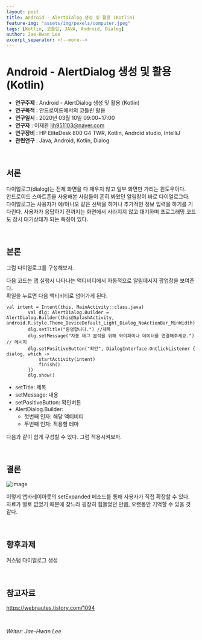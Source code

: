 ```yaml
---
layout: post
title: Android - AlertDialog 생성 및 활용 (Kotlin)
feature-img: "assets/img/pexels/computer.jpeg"
tags: [Kotlin, 코틀린, JAVA, Android, Dialog]
author: Jae-Hwan Lee
excerpt_separator: <!--more-->
---
```


# Android - AlertDialog 생성 및 활용  (Kotlin)
<!--more-->
* **연구주제** : Android - AlertDialog 생성 및 활용  (Kotlin)
* **연구목적** : 안드로이드에서의 코틀린 활용
* **연구일시** : 2020년 03월 10일 09:00~17:00
* **연구자** : 이재환 <ljh951103@naver.com>
* **연구장비** : HP EliteDesk 800 G4 TWR, Kotlin, Android studio, IntelliJ
* **관련연구** : Java, Android, Kotlin, Dialog
<br>
   
## 서론

다이얼로그(dialog)는 전체 화면을 다 채우지 않고 일부 화면만 가리는 윈도우이다.  
안드로이드 스마트폰을 사용해본 사람들이 흔히 봐왔던 알림창이 바로 다이얼로그다.  
다이얼로그는 사용자가 예/아니오 같은 선택을 하거나 추가적인 정보 입력을 하기를 기다린다. 사용자가 응답하기 전까지는 화면에서 사라지지 않고 대기하며 프로그래밍 코드도 잠시 대기상태가 되는 특징이 있다.

<br>
   
## 본론

그럼 다이얼로그를 구성해보자.

다음 코드는 앱 실행시 나타나는 액티비티에서 자동적으로 알림메시지 팝업창을 보여준다.  
확일을 누르면 다음 액티비티로 넘어가게 된다.

````
val intent = Intent(this, MainActivity::class.java)
        val dlg: AlertDialog.Builder = AlertDialog.Builder(this@SplashActivity,  android.R.style.Theme_DeviceDefault_Light_Dialog_NoActionBar_MinWidth)
        dlg.setTitle("환영합니다.") //제목
        dlg.setMessage("자동 태그 분석을 위해 와이파이나 데이터를 연결해주세요.") // 메시지
        dlg.setPositiveButton("확인", DialogInterface.OnClickListener { dialog, which ->
            startActivity(intent)
            finish()
        })
        dlg.show()
````

- setTitle: 제목
- setMessage: 내용
- setPositiveButton: 확인버튼
- AlertDialog.Builder: 
  - 첫번째 인자: 해당 액티비티
  - 두번째 인자: 적용할 테마

다음과 같이 쉽게 구성할 수 있다. 그럼 적용시켜보자.

<br>

## 결론

![image](https://user-images.githubusercontent.com/57826388/76139352-48238300-6092-11ea-93e6-c14c88d5789b.png)

이렇게 앱바레이아웃의 setExpanded 메소드를 통해 사용자가 직접 확장할 수 있다.  
자료가 별로 없었기 때문에 찾느라 굉장히 힘들었던 만큼, 오랫동안 기억할 수 있을 것 같다.

<br>

## 향후과제

커스텀 다이얼로그 생성

<br>

## 참고자료

<https://webnautes.tistory.com/1094>  

<br>

*Writer: Jae-Hwan Lee*